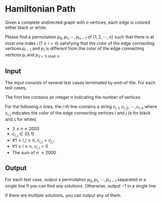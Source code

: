 # Hamiltonian Path

Given a complete undirected graph with $n$ vertices, each edge is colored either black or white.

Please find a permutation $p_0, p_1, \cdots, p_{n-1}$ of $\{1,2,\cdots,n\}$ such that there is at most one index $i$ ($1 \le i < n$) satisfying that the color of the edge connecting vertices $p_{i-1}$ and $p_i$ is different from the color of the edge connecting vertices $p_i$ and $p_{(i + 1) \bmod n}$.

## Input

The input consists of several test cases terminated by end-of-file. For each test cases,

The first line contains an integer $n$ indicating the number of vertices.

For the following $n$ lines, the $i$-th line contains a string $c_{i,1}, c_{i,2}, \cdots, c_{i,n}$ where $c_{i,j}$ indicates the color of the edge connecting vertices $i$ and $j$ (`0` for black and `1` for white).

* $3 \le n \le 2000$
* $c_{i,j} \in \{\text{0}, \text{1}\}$
* $\forall 1 \le i, j \le n$, $c_{i,j}=c_{j,i}$
* $\forall 1 \le i \le n$, $c_{i,i}=0$
* The sum of $n$ $\leq 2000$

## Output

For each test case, output a permutation $p_0,p_1,\cdots,p_{n-1}$ separated in a single line if you can find any solutions. Otherwise, output $-1$ in a single line.

If there are multiple solutions, you can output any of them.

<!--SAMPLES-->
